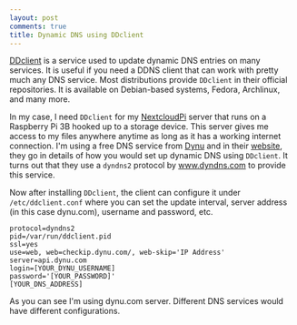 ```yaml
---
layout: post
comments: true
title: Dynamic DNS using DDclient
---
```


[DDclient](http://ddclient.sf.net/) is a service used to update dynamic DNS entries on many services. It is useful if you need a DDNS client that can work with pretty much any DNS service. Most distributions provide `DDclient` in their official repositories. It is available on Debian-based systems, Fedora, Archlinux, and many more.

In my case, I need `DDclient` for my [NextcloudPi](https://ownyourbits.com/nextcloudpi/) server that runs on a Raspberry Pi 3B hooked up to a storage device. This server gives me access to my files anywhere anytime as long as it has a working internet connection. I'm using a free DNS service from [Dynu](https://www.dynu.com/) and in their [website](https://www.dynu.com/DynamicDNS/IPUpdateClient/DDClient), they go in details of how you would set up dynamic DNS using `DDclient`. It turns out that they use a `dyndns2` protocol by www.dyndns.com to provide this service.

Now after installing `DDclient`, the client can configure it under `/etc/ddclient.conf` where you can set the update interval, server address (in this case dynu.com), username and password, etc.

```
protocol=dyndns2
pid=/var/run/ddclient.pid
ssl=yes
use=web, web=checkip.dynu.com/, web-skip='IP Address'
server=api.dynu.com
login=[YOUR_DYNU_USERNAME]
password='[YOUR_PASSWORD]'
[YOUR_DNS_ADDRESS]
```

As you can see I'm using dynu.com server. Different DNS services would have different configurations.
